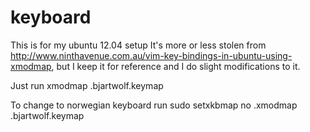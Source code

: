 keyboard
========

This is for my ubuntu 12.04 setup
It's more or less stolen from http://www.ninthavenue.com.au/vim-key-bindings-in-ubuntu-using-xmodmap, but I keep it for reference and I do slight modifications to it.

Just run xmodmap .bjartwolf.keymap

To change to norwegian keyboard run
sudo setxkbmap no
.xmodmap .bjartwolf.keymap

